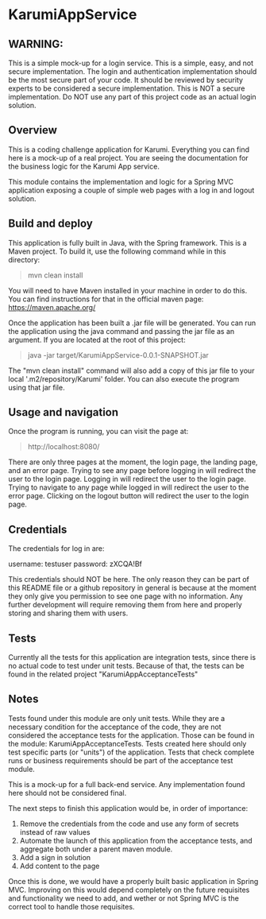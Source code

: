 # KarumiAppService

## WARNING:

This is a simple mock-up for a login service. This is a simple, easy, and not secure implementation.
The login and authentication implementation should be the most secure part of your code. It should be reviewed by security experts to be considered a secure implementation.
This is NOT a secure implementation. Do NOT use any part of this project code as an actual login solution.

## Overview

This is a coding challenge application for Karumi. Everything you can find here is a mock-up of a real project.
You are seeing the documentation for the business logic for the Karumi App service.

This module contains the implementation and logic for a Spring MVC application exposing a couple of simple web pages with a log in and logout solution.

## Build and deploy

This application is fully built in Java, with the Spring framework.
This is a Maven project. To build it, use the following command while in this directory:

> mvn clean install

You will need to have Maven installed in your machine in order to do this.  You can find instructions for that in the official maven page:
https://maven.apache.org/

Once the application has been built a .jar file will be generated.
You can run the application using the java command and passing the jar file as an argument.
If you are located at the root of this project:

> java -jar target/KarumiAppService-0.0.1-SNAPSHOT.jar

The "mvn clean install" command will also add a copy of this jar file to your local '.m2/repository/Karumi' folder.
You can also execute the program using that jar file.

## Usage and navigation

Once the program is running, you can visit the page at:

>http://localhost:8080/

There are only three pages at the moment, the login page, the landing page, and an error page.
Trying to see any page before logging in will redirect the user to the login page.
Logging in will redirect the user to the login page.
Trying to navigate to any page while logged in will redirect the user to the error page.
Clicking on the logout button will redirect the user to the login page.

## Credentials

The credentials for log in are:

username: testuser
password: zXCQA!Bf

This credentials should NOT be here. The only reason they can be part of this README file or
a github repository in general is because at the moment they only give you permission to see one page with
no information. Any further development will require removing them from here and properly storing and sharing them with users.

## Tests

Currently all the tests for this application are integration tests, since there is no actual code to test under unit tests. Because of that, the tests can be found in the related project "KarumiAppAcceptanceTests"

## Notes

Tests found under this module are only unit tests. While they are a necessary condition for the acceptance of the code, they are not considered the acceptance tests for the application.
Those can be found in the module: KarumiAppAcceptanceTests. Tests created here should only test specific parts (or "units") of the application.
Tests that check complete runs or business requirements should be part of the acceptance test module.

This is a mock-up for a full back-end service. Any implementation found here should not be considered final.

The next steps to finish this application would be, in order of importance:

1. Remove the credentials from the code and use any form of secrets instead of raw values
2. Automate the launch of this application from the acceptance tests, and aggregate both under a parent maven module.
3. Add a sign in solution
4. Add content to the page

Once this is done, we would have a properly built basic application in Spring MVC.
Improving on this would depend completely on the future requisites and functionality we need to add,
 and wether or not Spring MVC is the correct tool to handle those requisites.
